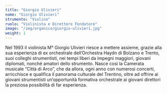 ```yaml
---
title: "Giorgio Ulivieri"
nome: "Giorgio Ulivieri"
strumento: "Violino"
ruolo: "Violinista e Direttore Fondatore"
image: "/img/organico/giorgio-ulivieri.jpg"
weight: 1
---
```


Nel 1993 il violinista M° Giorgio Ulivieri riesce a mettere assieme, grazie alla sua esperienza di ex orchestrale dell’Orchestra Haydn di Bolzano e Trento, suoi colleghi strumentisti, nei tempi liberi da impegni maggiori, giovani diplomati, nonché amatori dello strumento. 
Nasce così la Camerata musicale “Città di Arco”, che da allora, ogni anno con numerosi concerti, arricchisce e qualifica il panorama culturale del Trentino, oltre ad offrire ai giovani strumentisti un’opportunità formativa orchestrale ai giovani direttori la preziosa possibilità di far esperienza.
